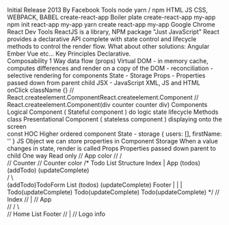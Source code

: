Initial Release 2013
  By Facebook 
Tools
  node 
  yarn / npm 
  HTML JS CSS, WEBPACK, BABEL 
  create-react-app
    Boiler plate
    create-react-app my-app
    npm init react-app my-app
    yarn create react-app my-app
  Google Chrome
  React Dev Tools
ReactJS is a library, NPM package
  "Just JavaScript" 
React provides a declarative API complete with 
  state control and 
  lifecycle methods to control the render flow.
What about other solutions:
  Angular
  Ember
  Vue
  etc...
Key Principles 
  Declarative.  
  Composability
  1 Way data flow (props)
  Virtual DOM - in memory cache, computes differences and render on a copy of the DOM 
    - reconciliation 
    - selective rendering for components 
  State - Storage 
  Props - Properties passed down from parent child 
  JSX - JavaScript XML, JS and HTML  
    onClick
    className
    {}
    // React.createelement.ComponentReact.createelement.Component
    // React.createelement.Component(div counter counter div)
  Components
Logical Component ( Stateful component )
  do logic 
  state 
  lifecycle Methods
  class 
Presentational Component ( stateless component )
  displaying onto the screen  
  const
HOC 
  Higher ordered component
State - storage { users: [], firstName: '' }
  JS Object we can store properties in
  Component Storage
  When a value changes in state, render is called
Props 
  Properties passed down parent to child
  One way 
  Read only 
          //         App color
          //        /   \
          //               Counter
          //    Counter color
  /*                 Todo List Structure
                          Index
                            |
                          App (todos)(addTodo) (updateComplete)    
                           /  \                   \
           (addTodo)TodoForm   List (todos) (updateComplete)      Footer
                                  |       |     |
                                Todo(updateComplete)    Todo(updateComplete)    Todo(updateComplete) 
  */
//  Index
//  |
// App      
//     /  \         \
// Home   List    Footer
//   |
//   Logo  info
